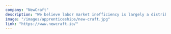 ```yaml
---
company: "NewCraft"
description: "We believe labor market inefficiency is largely a distribution problem that can be solved by properly matching experts with new talent for the sharing of both paid work and expertise through the internet."
image: "/images/apprenticeships/new-craft.jpg"
link: "https://www.newcraft.io/"
---
```

